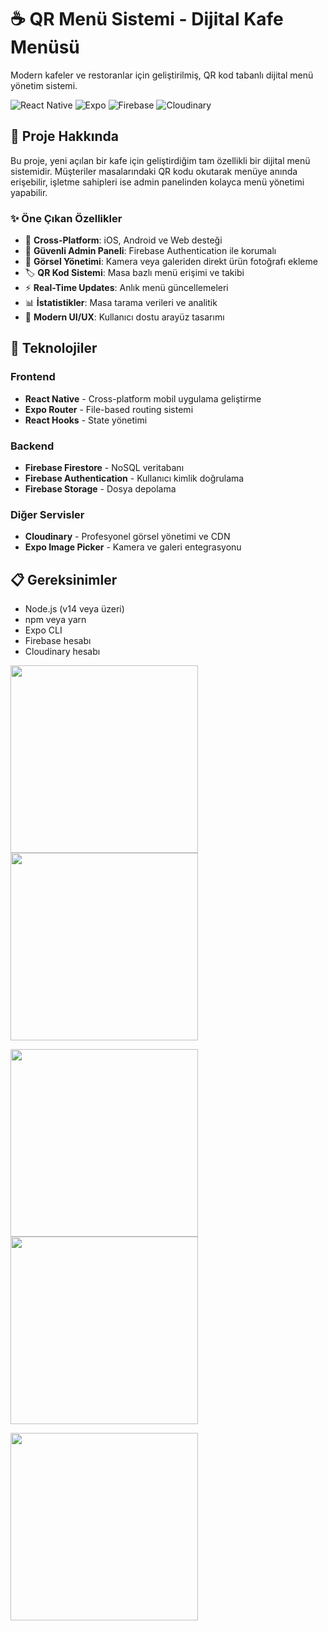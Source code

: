 # ☕ QR Menü Sistemi - Dijital Kafe Menüsü

Modern kafeler ve restoranlar için geliştirilmiş, QR kod tabanlı dijital menü yönetim sistemi.

![React Native](https://img.shields.io/badge/React_Native-20232A?style=for-the-badge&logo=react&logoColor=61DAFB)
![Expo](https://img.shields.io/badge/Expo-000020?style=for-the-badge&logo=expo&logoColor=white)
![Firebase](https://img.shields.io/badge/Firebase-FFCA28?style=for-the-badge&logo=firebase&logoColor=black)
![Cloudinary](https://img.shields.io/badge/Cloudinary-3448C5?style=for-the-badge&logo=cloudinary&logoColor=white)

## 📱 Proje Hakkında

Bu proje, yeni açılan bir kafe için geliştirdiğim tam özellikli bir dijital menü sistemidir. Müşteriler masalarındaki QR kodu okutarak menüye anında erişebilir, işletme sahipleri ise admin panelinden kolayca menü yönetimi yapabilir.

### ✨ Öne Çıkan Özellikler

- 📱 **Cross-Platform**: iOS, Android ve Web desteği
- 🔐 **Güvenli Admin Paneli**: Firebase Authentication ile korumalı
- 📸 **Görsel Yönetimi**: Kamera veya galeriden direkt ürün fotoğrafı ekleme
- 🏷️ **QR Kod Sistemi**: Masa bazlı menü erişimi ve takibi
- ⚡ **Real-Time Updates**: Anlık menü güncellemeleri
- 📊 **İstatistikler**: Masa tarama verileri ve analitik
- 🎨 **Modern UI/UX**: Kullanıcı dostu arayüz tasarımı

## 🚀 Teknolojiler

### Frontend
- **React Native** - Cross-platform mobil uygulama geliştirme
- **Expo Router** - File-based routing sistemi
- **React Hooks** - State yönetimi

### Backend
- **Firebase Firestore** - NoSQL veritabanı
- **Firebase Authentication** - Kullanıcı kimlik doğrulama
- **Firebase Storage** - Dosya depolama

### Diğer Servisler
- **Cloudinary** - Profesyonel görsel yönetimi ve CDN
- **Expo Image Picker** - Kamera ve galeri entegrasyonu

## 📋 Gereksinimler

- Node.js (v14 veya üzeri)
- npm veya yarn
- Expo CLI
- Firebase hesabı
- Cloudinary hesabı


<p float="left">
  <img src="assets/images/image5.jpg" width="300" />
  <img src="assets/images/image4.jpg" width="300" />
</p>

<p float="left">
  <img src="assets/images/image3.jpg" width="300" />
  <img src="assets/images/image2.jpg" width="300" />
</p>

<p float="left">
  <img src="assets/images/image1.jpg" width="300" />
</p>




